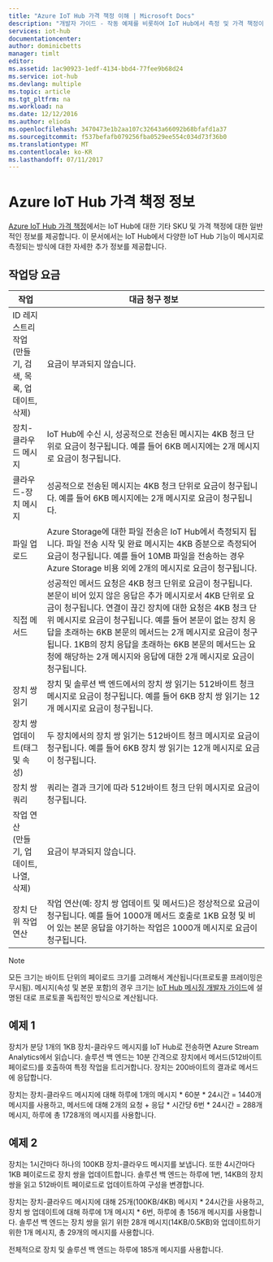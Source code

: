 ```yaml
---
title: "Azure IoT Hub 가격 책정 이해 | Microsoft Docs"
description: "개발자 가이드 - 작동 예제를 비롯하여 IoT Hub에서 측정 및 가격 책정이 진행되는 방식에 대한 정보를 제공합니다."
services: iot-hub
documentationcenter: 
author: dominicbetts
manager: timlt
editor: 
ms.assetid: 1ac90923-1edf-4134-bbd4-77fee9b68d24
ms.service: iot-hub
ms.devlang: multiple
ms.topic: article
ms.tgt_pltfrm: na
ms.workload: na
ms.date: 12/12/2016
ms.author: elioda
ms.openlocfilehash: 3470473e1b2aa107c32643a66092b68bfafd1a37
ms.sourcegitcommit: f537befafb079256fba0529ee554c034d73f36b0
ms.translationtype: MT
ms.contentlocale: ko-KR
ms.lasthandoff: 07/11/2017
---
```

# <a name="azure-iot-hub-pricing-information"></a>Azure IoT Hub 가격 책정 정보

[Azure IoT Hub 가격 책정][lnk-pricing]에서는 IoT Hub에 대한 기타 SKU 및 가격 책정에 대한 일반적인 정보를 제공합니다. 이 문서에서는 IoT Hub에서 다양한 IoT Hub 기능이 메시지로 측정되는 방식에 대한 자세한 추가 정보를 제공합니다.

## <a name="charges-per-operation"></a>작업당 요금

| 작업 | 대금 청구 정보 | 
| --------- | ------------------- |
| ID 레지스트리 작업 <br/> (만들기, 검색, 목록, 업데이트, 삭제) | 요금이 부과되지 않습니다. |
| 장치-클라우드 메시지 | IoT Hub에 수신 시, 성공적으로 전송된 메시지는 4KB 청크 단위로 요금이 청구됩니다. 예를 들어 6KB 메시지에는 2개 메시지로 요금이 청구됩니다. |
| 클라우드-장치 메시지 | 성공적으로 전송된 메시지는 4KB 청크 단위로 요금이 청구됩니다. 예를 들어 6KB 메시지에는 2개 메시지로 요금이 청구됩니다. |
| 파일 업로드 | Azure Storage에 대한 파일 전송은 IoT Hub에서 측정되지 됩니다. 파일 전송 시작 및 완료 메시지는 4KB 증분으로 측정되어 요금이 청구됩니다. 예를 들어 10MB 파일을 전송하는 경우 Azure Storage 비용 외에 2개의 메시지로 요금이 청구됩니다. |
| 직접 메서드 | 성공적인 메서드 요청은 4KB 청크 단위로 요금이 청구됩니다. 본문이 비어 있지 않은 응답은 추가 메시지로서 4KB 단위로 요금이 청구됩니다. 연결이 끊긴 장치에 대한 요청은 4KB 청크 단위 메시지로 요금이 청구됩니다. 예를 들어 본문이 없는 장치 응답을 초래하는 6KB 본문의 메서드는 2개 메시지로 요금이 청구됩니다. 1KB의 장치 응답을 초래하는 6KB 본문의 메서드는 요청에 해당하는 2개 메시지와 응답에 대한 2개 메시지로 요금이 청구됩니다. |
| 장치 쌍 읽기 | 장치 및 솔루션 백 엔드에서의 장치 쌍 읽기는 512바이트 청크 메시지로 요금이 청구됩니다. 예를 들어 6KB 장치 쌍 읽기는 12개 메시지로 요금이 청구됩니다. |
| 장치 쌍 업데이트(태그 및 속성) | 두 장치에서의 장치 쌍 읽기는 512바이트 청크 메시지로 요금이 청구됩니다. 예를 들어 6KB 장치 쌍 읽기는 12개 메시지로 요금이 청구됩니다. |
| 장치 쌍 쿼리 | 쿼리는 결과 크기에 따라 512바이트 청크 단위 메시지로 요금이 청구됩니다. |
| 작업 연산 <br/> (만들기, 업데이트, 나열, 삭제) | 요금이 부과되지 않습니다. |
| 장치 단위 작업 연산 | 작업 연산(예: 장치 쌍 업데이트 및 메서드)은 정상적으로 요금이 청구됩니다. 예를 들어 1000개 메서드 호출로 1KB 요청 및 비어 있는 본문 응답을 야기하는 작업은 1000개 메시지로 요금이 청구됩니다. |

> [!NOTE]
> 모든 크기는 바이트 단위의 페이로드 크기를 고려해서 계산됩니다(프로토콜 프레이밍은 무시됨). 메시지(속성 및 본문 포함)의 경우 크기는 [IoT Hub 메시징 개발자 가이드][lnk-message-size]에 설명된 대로 프로토콜 독립적인 방식으로 계산됩니다.

## <a name="example-1"></a>예제 1

장치가 분당 1개의 1KB 장치-클라우드 메시지를 IoT Hub로 전송하면 Azure Stream Analytics에서 읽습니다. 솔루션 백 엔드는 10분 간격으로 장치에서 메서드(512바이트 페이로드)를 호출하여 특정 작업을 트리거합니다. 장치는 200바이트의 결과로 메서드에 응답합니다.

장치는 장치-클라우드 메시지에 대해 하루에 1개의 메시지 * 60분 * 24시간 = 1440개 메시지를 사용하고, 메서드에 대해 2개의 요청 + 응답 * 시간당 6번 * 24시간 = 288개 메시지, 하루에 총 1728개의 메시지를 사용합니다.

## <a name="example-2"></a>예제 2

장치는 1시간마다 하나의 100KB 장치-클라우드 메시지를 보냅니다. 또한 4시간마다 1KB 페이로드로 장치 쌍을 업데이트합니다. 솔루션 백 엔드는 하루에 1번, 14KB의 장치 쌍을 읽고 512바이트 페이로드로 업데이트하여 구성을 변경합니다.

장치는 장치-클라우드 메시지에 대해 25개(100KB/4KB) 메시지 * 24시간을 사용하고, 장치 쌍 업데이트에 대해 하루에 1개 메시지 * 6번, 하루에 총 156개 메시지를 사용합니다.
솔루션 백 엔드는 장치 쌍을 읽기 위한 28개 메시지(14KB/0.5KB)와 업데이트하기 위한 1개 메시지, 총 29개의 메시지를 사용합니다.

전체적으로 장치 및 솔루션 백 엔드는 하루에 185개 메시지를 사용합니다.


[lnk-pricing]: https://azure.microsoft.com/pricing/details/iot-hub
[lnk-message-size]: iot-hub-devguide-messages-construct.md

